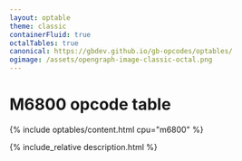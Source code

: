 ```yaml
---
layout: optable
theme: classic
containerFluid: true
octalTables: true
canonical: https://gbdev.github.io/gb-opcodes/optables/
ogimage: /assets/opengraph-image-classic-octal.png
---
```


<h1>M6800 opcode table<!-- (<a href="{{ "/Opcodes.json" | relative_url }}">JSON</a>)--></h1>

{% include optables/content.html cpu="m6800" %}

{% include_relative description.html %}
